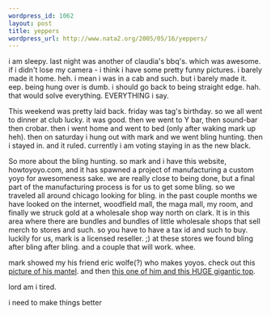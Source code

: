 ```yaml
--- 
wordpress_id: 1062
layout: post
title: yeppers
wordpress_url: http://www.nata2.org/2005/05/16/yeppers/
---
```

i am sleepy. last night was another of claudia's bbq's. which was awesome. if i didn't lose my camera - i think i have some pretty funny pictures. i barely made it home. heh. i mean i was in a  cab and such. but i barely made it. eep. being hung over is dumb. i should go back to being straight edge. hah. that would solve everything. EVERYTHING i say. 

This weekend was pretty laid back. friday was tag's birthday. so we all went to dinner at club lucky. it was good. then we went to Y bar, then sound-bar then crobar. then i went home and went to bed (only after waking mark up heh). then on saturday i hung out with mark and we went bling hunting. then i stayed in. and it ruled. currently i am voting staying in as the new black. 

So more about the bling hunting. so mark and i have this website, howtoyoyo.com, and it has spawned a project of manufacturing a custom yoyo for awesomeness sake. we are really close to being done, but a final part of the manufacturing process is for us to get some bling. so we traveled all around chicago looking for bling. in the past couple months we have looked on the internet, woodfield mall, the maga mall, my room, and finally we struck gold at a wholesale shop way north on clark. It is in this area where there are bundles and bundles of little wholesale shops that sell merch to stores and such. so you have to have a tax id and such to buy. luckily for us, mark is a licensed reseller. ;) at these stores we found bling after bling after bling. and a couple that will work. whee. 

mark showed my his friend eric wolfe(?) who makes yoyos. check out this <a href="http://nata2.info/pictures/misc/phone_camera/nokia_7610/150520050132/Nokia7610%28177%29.jpg">picture of his mantel</a>. and then <a href="http://nata2.info/pictures/misc/phone_camera/nokia_7610/150520050132/Nokia7610%28175%29.jpg">this one of him and this HUGE gigantic top</a>. 

lord am i tired. 

i need to make things better
